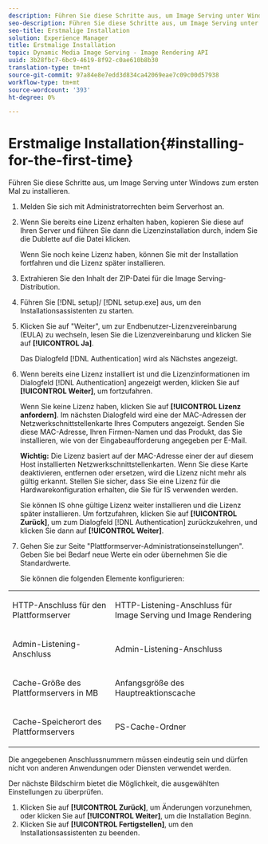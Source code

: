 ```yaml
---
description: Führen Sie diese Schritte aus, um Image Serving unter Windows zum ersten Mal zu installieren.
seo-description: Führen Sie diese Schritte aus, um Image Serving unter Windows zum ersten Mal zu installieren.
seo-title: Erstmalige Installation
solution: Experience Manager
title: Erstmalige Installation
topic: Dynamic Media Image Serving - Image Rendering API
uuid: 3b28fbc7-6bc9-4619-8f92-c0ae610b8b30
translation-type: tm+mt
source-git-commit: 97a84e8e7edd3d834ca42069eae7c09c00d57938
workflow-type: tm+mt
source-wordcount: '393'
ht-degree: 0%

---
```



# Erstmalige Installation{#installing-for-the-first-time}

Führen Sie diese Schritte aus, um Image Serving unter Windows zum ersten Mal zu installieren.

1. Melden Sie sich mit Administratorrechten beim Serverhost an.
1. Wenn Sie bereits eine Lizenz erhalten haben, kopieren Sie diese auf Ihren Server und führen Sie dann die Lizenzinstallation durch, indem Sie die Dublette auf die Datei klicken.

   Wenn Sie noch keine Lizenz haben, können Sie mit der Installation fortfahren und die Lizenz später installieren.
1. Extrahieren Sie den Inhalt der ZIP-Datei für die Image Serving-Distribution.
1. Führen Sie [!DNL setup]/ [!DNL setup.exe] aus, um den Installationsassistenten zu starten.
1. Klicken Sie auf &quot;Weiter&quot;, um zur Endbenutzer-Lizenzvereinbarung (EULA) zu wechseln, lesen Sie die Lizenzvereinbarung und klicken Sie auf **[!UICONTROL Ja]**.

   Das Dialogfeld [!DNL Authentication] wird als Nächstes angezeigt.
1. Wenn bereits eine Lizenz installiert ist und die Lizenzinformationen im Dialogfeld [!DNL Authentication] angezeigt werden, klicken Sie auf **[!UICONTROL Weiter]**, um fortzufahren.

   Wenn Sie keine Lizenz haben, klicken Sie auf **[!UICONTROL Lizenz anfordern]**. Im nächsten Dialogfeld wird eine der MAC-Adressen der Netzwerkschnittstellenkarte Ihres Computers angezeigt. Senden Sie diese MAC-Adresse, Ihren Firmen-Namen und das Produkt, das Sie installieren, wie von der Eingabeaufforderung angegeben per E-Mail.

   **Wichtig:** Die Lizenz basiert auf der MAC-Adresse einer der auf diesem Host installierten Netzwerkschnittstellenkarten. Wenn Sie diese Karte deaktivieren, entfernen oder ersetzen, wird die Lizenz nicht mehr als gültig erkannt. Stellen Sie sicher, dass Sie eine Lizenz für die Hardwarekonfiguration erhalten, die Sie für IS verwenden werden.

   Sie können IS ohne gültige Lizenz weiter installieren und die Lizenz später installieren. Um fortzufahren, klicken Sie auf **[!UICONTROL Zurück]**, um zum Dialogfeld [!DNL Authentication] zurückzukehren, und klicken Sie dann auf **[!UICONTROL Weiter]**.
1. Gehen Sie zur Seite &quot;Plattformserver-Administrationseinstellungen&quot;. Geben Sie bei Bedarf neue Werte ein oder übernehmen Sie die Standardwerte.

   Sie können die folgenden Elemente konfigurieren:

<table id="table_AA5D7674BBBE4AD4B373066AEF413FFD"> 
 <tbody> 
  <tr> 
   <td> <p> HTTP-Anschluss für den Plattformserver </p> </td> 
   <td> <p>HTTP-Listening-Anschluss für Image Serving und Image Rendering </p> </td> 
  </tr> 
  <tr> 
   <td> <p> Admin-Listening-Anschluss </p> </td> 
   <td> <p>Admin-Listening-Anschluss </p> </td> 
  </tr> 
  <tr> 
   <td> <p> Cache-Größe des Plattformservers in MB </p> </td> 
   <td> <p>Anfangsgröße des Hauptreaktionscache </p> </td> 
  </tr> 
  <tr> 
   <td> <p> Cache-Speicherort des Plattformservers </p> </td> 
   <td> <p>PS-Cache-Ordner </p> </td> 
  </tr> 
 </tbody> 
</table>

Die angegebenen Anschlussnummern müssen eindeutig sein und dürfen nicht von anderen Anwendungen oder Diensten verwendet werden.

Der nächste Bildschirm bietet die Möglichkeit, die ausgewählten Einstellungen zu überprüfen.
1. Klicken Sie auf **[!UICONTROL Zurück]**, um Änderungen vorzunehmen, oder klicken Sie auf **[!UICONTROL Weiter]**, um die Installation Beginn.
1. Klicken Sie auf **[!UICONTROL Fertigstellen]**, um den Installationsassistenten zu beenden.

